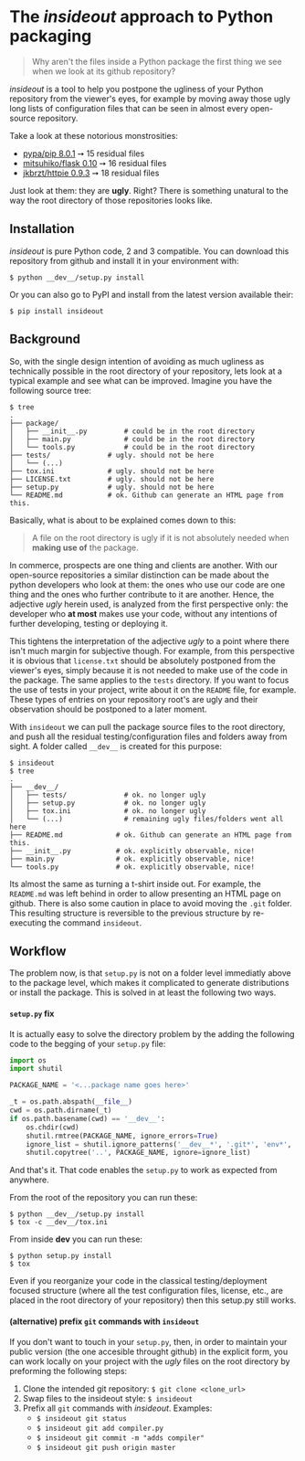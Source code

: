 # The *insideout* approach to Python packaging

> Why aren't the files inside a Python package the first thing we see when we look at its github repository?

*insideout* is a tool to help you postpone the ugliness of your Python
repository from the viewer's eyes, for example by moving away those ugly
long lists of configuration files that can be seen in almost every open-source
repository.

Take a look at these notorious monstrosities:

* [pypa/pip 8.0.1](https://github.com/pypa/pip/tree/024cfe17e6685483a5a6abfc8983c086267a5a47) ➙ 15 residual files
* [mitsuhiko/flask 0.10](https://github.com/mitsuhiko/flask/tree/3b9574fec988fca790ffe78b64ef30b22dd3386a) ➙ 16 residual files
* [jkbrzt/httpie 0.9.3](https://github.com/jkbrzt/httpie/tree/47220763357f5a25cc535af5c4d2f4f092fb9abd) ➙ 18 residual files

Just look at them: they are **ugly**. Right? There is something unatural to
the way the root directory of those repositories looks like.

## Installation

*insideout* is pure Python code, 2 and 3 compatible. You can download this
repository from github and install it in your environment with:

    $ python __dev__/setup.py install

Or you can also go to PyPI and install from the latest version available their:

    $ pip install insideout

## Background

So, with the single design intention of avoiding as much ugliness as
technically possible in the root directory of your repository, lets look at a
typical example and see what can be improved. Imagine you have the following
source tree:

    $ tree
    .
    ├── package/
    │   ├── __init__.py         # could be in the root directory
    │   ├── main.py             # could be in the root directory
    │   └── tools.py            # could be in the root directory
    ├── tests/              # ugly. should not be here
    │   └── (...)
    ├── tox.ini             # ugly. should not be here
    ├── LICENSE.txt         # ugly. should not be here
    ├── setup.py            # ugly. should not be here
    └── README.md           # ok. Github can generate an HTML page from this.

Basically, what is about to be explained comes down to this:

> A file on the root directory is ugly if it is not absolutely needed when **making use of** the package.

In commerce, prospects are one thing and clients are another. With our
open-source repositories a similar distinction can be made about the python
developers who look at them: the ones who use our code are one thing and the
ones who further contribute to it are another. Hence, the adjective *ugly*
herein used, is analyzed from the first perspective only: the developer who
**at most** makes use your code, without any intentions of further
developing, testing or deploying it.

This tightens the interpretation of the adjective *ugly* to a point where
there isn't much margin for subjective though. For example, from this
perspective it is obvious that `license.txt` should be absolutely postponed
from the viewer's eyes, simply because it is not needed to make use of the
code in the package. The same applies to the `tests` directory. If you want
to focus the use of tests in your project, write about it on the `README`
file, for example. These types of entries on your repository root's are ugly
and their observation should be postponed to a later moment.

With `insideout` we can pull the package source files to the root directory,
and push all the residual testing/configuration files and folders away from
sight. A folder called `__dev__` is created for this purpose:

    $ insideout
    $ tree
    .
    ├── __dev__/
    │   ├── tests/              # ok. no longer ugly
    │   ├── setup.py            # ok. no longer ugly
    │   ├── tox.ini             # ok. no longer ugly
    │   └── (...)               # remaining ugly files/folders went all here
    ├── README.md             # ok. Github can generate an HTML page from this.
    ├── __init__.py           # ok. explicitly observable, nice!
    ├── main.py               # ok. explicitly observable, nice!
    └── tools.py              # ok. explicitly observable, nice!

Its almost the same as turning a t-shirt inside out. For example, the
`README.md` was left behind in order to allow presenting an HTML page on
github. There is also some caution in place to avoid moving the `.git`
folder. This resulting structure is reversible to the previous structure by
re-executing the command `insideout`.

## Workflow

The problem now, is that `setup.py` is not on a folder level immediatly
above to the package level, which makes it complicated to generate
distributions or install the package. This is solved in at least the
following two ways.

#### `setup.py` fix

It is actually easy to solve the directory problem by the adding the
following code to the begging of your `setup.py` file:

```python
import os
import shutil

PACKAGE_NAME = '<...package name goes here>'

_t = os.path.abspath(__file__)
cwd = os.path.dirname(_t)
if os.path.basename(cwd) == '__dev__':
    os.chdir(cwd)
    shutil.rmtree(PACKAGE_NAME, ignore_errors=True)
    ignore_list = shutil.ignore_patterns('__dev__*', '.git*', 'env*', '.tox')
    shutil.copytree('..', PACKAGE_NAME, ignore=ignore_list)
```

And that's it. That code enables the `setup.py` to work as expected from
anywhere.

From the root of the repository you can run these:

    $ python __dev__/setup.py install
    $ tox -c __dev__/tox.ini

From inside __dev__ you can run these:

    $ python setup.py install
    $ tox

Even if you reorganize your code in the classical testing/deployment focused
structure (where all the test configuration files, license, etc., are placed
in the root directory of your repository) then this setup.py still works.

#### (alternative) prefix `git` commands with `insideout`

If you don't want to touch in your `setup.py`, then, in order to maintain
your public version (the one accesible throught github) in the explicit
form, you can work locally on your project with the *ugly* files on the root
directory by preforming the following steps:

1. Clone the intended git repository: `$ git clone <clone_url>`
2. Swap files to the insideout style: `$ insideout`
3. Prefix all `git` commands with *insideout*. Examples:
    - `$ insideout git status`
    - `$ insideout git add compiler.py`
    - `$ insideout git commit -m "adds compiler"`
    - `$ insideout git push origin master`
